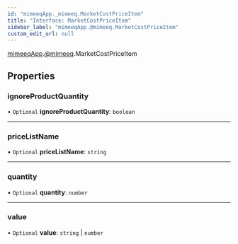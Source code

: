 ```yaml
---
id: "mimeeqApp._mimeeq.MarketCostPriceItem"
title: "Interface: MarketCostPriceItem"
sidebar_label: "mimeeqApp.@mimeeq.MarketCostPriceItem"
custom_edit_url: null
---
```


[mimeeqApp](../modules/mimeeqApp.md).[@mimeeq](../namespaces/mimeeqApp._mimeeq.md).MarketCostPriceItem

## Properties

### ignoreProductQuantity

• `Optional` **ignoreProductQuantity**: `boolean`

___

### priceListName

• `Optional` **priceListName**: `string`

___

### quantity

• `Optional` **quantity**: `number`

___

### value

• `Optional` **value**: `string` \| `number`
